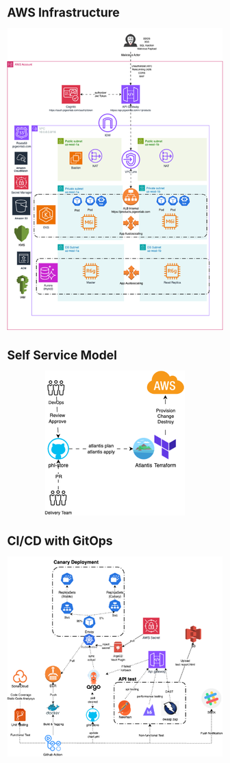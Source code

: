 # AWS Infrastructure
<p align="center">
  <img src="img/aws.png" alt="aws">
</p>

# Self Service Model
<p align="center">
  <img src="img/atlantis.png" alt="atlantis">
</p>

# CI/CD with GitOps
<p align="center">
  <img src="img/cicd.png" alt="cicd">
</p>